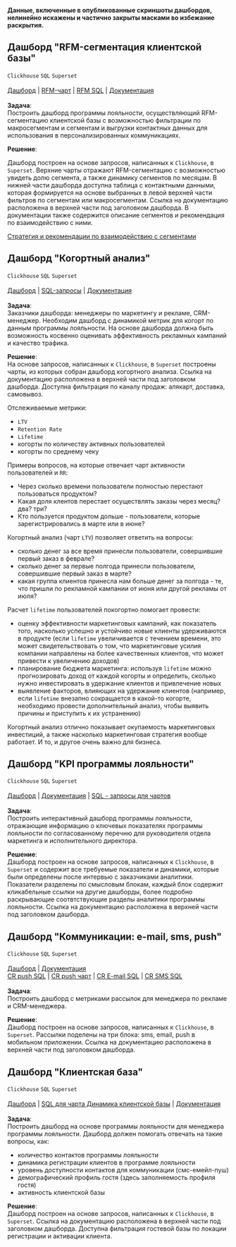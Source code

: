 **Данные, включенные в опубликованные скриншоты дашбордов, нелинейно искажены и частично закрыты масками во избежание раскрытия.**

## Дашборд "RFM-сегментация клиентской базы"
`Clickhouse` `SQL` `Superset` <br><br>
[Дашборд](https://drive.google.com/file/d/1uZDuMJm9s1timzMFu1VqfdxmSpkYwd0b/view?usp=drive_link) | 
[RFM-чарт](https://drive.google.com/file/d/19gN3bHp19ePkfJJ2K1sd7dergSzEQlQO/view?usp=drive_link) |
[RFM SQL](https://github.com/annapavlovads/DA_portfolio/blob/main/abc_xyz_rfm_ltv_cohorts/clients_rest/RFM_sql/RFM_request.sql) 
| [Документация](https://www.evernote.com/shard/s436/sh/ac5dc1a8-46d7-3db6-5685-9216ef8d05a3/9l16bOjuZoh32fXgk_saVZDTdL185IlqMa1Ew1ZGU0OwOi2nDWDimM-oRA) 
<br><br>
**Задача**: <br>
Построить дашборд программы лояльности, осуществляющий RFM-сегментацию клиентской базы с возможностью фильтрации по макросегментам и сегментам и выгрузки контактных данных  для использования в персонализированных коммуникациях. <br>

**Решение**: <br>

Дашборд построен на основе запросов, написанных к `Clickhouse`, в `Superset`. Верхние чарты отражают RFM-сегментацию с возможностью увидеть долю сегмента, а также динамику сегментов по месяцам. В нижней части дашборда доступна таблица с контактными данными, которая формируется на основе выбранных в левой верхней части фильтров по сегментам или макросегментам. Ссылка на документацию расположена в верхней части под заголовком дашборда. В документации также содержится описание сегментов и рекомендация по взаимодействию с ними. <br>

[Стратегия и рекомендации по взаимодействию с сегментами](https://github.com/annapavlovads/DA_portfolio/blob/main/abc_xyz_rfm_ltv_cohorts/clients_rest/RFM_sql/RFM_advice.md)

## Дашборд "Когортный анализ"
`Clickhouse` `SQL` `Superset` <br><br>
[Дашборд](https://drive.google.com/file/d/1dRhG_0Fvu3KK26tUaAO3wwXrvdwB_pNO/view?usp=drive_link) | 
[SQL-запросы](https://github.com/annapavlovads/DA_portfolio/tree/main/dashboards/pl_cohorts_db) | 
[Документация](https://www.evernote.com/shard/s436/sh/7559a7a2-08ce-8679-5599-0e9787210494/5Nlqn974dzuO2r7xj4lCSczYKKz-zXWv2UAFcERvKoQg6aFnfZoI4z3Pew) 
<br><br>
**Задача**: <br>
Заказчики дашборда: менеджеры по маркетингу и рекламе, CRM-менеджер. Необходим дашборд с динамикой метрик для когорт по данным программы лояльности. На основе дашборда должна быть возможность косвенно оценивать эффективность рекламных кампаний и качество трафика. <br>

**Решение**: <br>
На основе запросов, написанных к `Clickhouse`, в `Superset` построены чарты, из которых собран дашборд когортного анализа. Ссылка на документацию расположена в верхней части под заголовком дашборда. Доступна фильтрация по каналу продаж: алякарт, доставка, самовывоз. <br> 

Отслеживаемые метрики: 
- `LTV`
- `Retention Rate`
- `Lifetime`
- когорты по количеству активных пользователей
- когорты по среднему чеку

Примеры вопросов, на которые отвечает чарт активности пользователей и `RR`:  
- Через сколько времени пользователи полностью перестают пользоваться продуктом? 
- Какая доля клентов перестает осуществлять заказы через месяц? два? три?  
- Кто пользуется продуктом дольше - пользователи, которые зарегистрировались в марте или в июне?
  
Когортный анализ (чарт `LTV`) позволяет ответить на вопросы: 
- сколько денег за все время принесли пользователи, совершившие первый заказ в феврале? 
- сколько денег за первые полгода принесли пользователи, совершившие первый заказ в марте? 
- какая группа клиентов принесла нам больше денег за полгода - те, что пришли по рекламной кампании от июня или другой рекламы от июля?

Расчет `lifetime` пользователей покогортно помогает провести:
- оценку эффективности маркетинговых кампаний, как показатель того, насколько успешно и устойчиво новые клиенты удерживаются в продукте (если `lifetime` увеличивается с течением времени, это может свидетельствовать о том, что маркетинговые усилия компании направлены на более качественных клиентов, что может привести к увеличению доходов)
- планирование бюджета маркетинга: используя `lifetime` можно прогнозировать доход от каждой когорты и определить, сколько нужно инвестировать в удержание клиентов и привлечение новых
- выявление факторов, влияющих на удержание клиентов (например, если `lifetime` внезапно сокращается в какой-то когорте, необходимо провести дополнительный анализ, чтобы выявить причины и приступить к их устранению) 
  
Когортный анализ отлично показывает окупаемость маркетинговых инвестиций, а также насколько маркетинговая стратегия вообще работает. И то, и другое очень важно для бизнеса. <br>

## Дашборд "KPI программы лояльности" 
`Clickhouse` `SQL` `Superset` <br><br>
[Дашборд](https://drive.google.com/file/d/1ldNpFI-zwc05LQJFEG-eq95d81koYz-V/view?usp=drive_link) | 
[Документация](https://www.evernote.com/shard/s436/sh/7a628624-b7b4-fb56-429e-ecfde83cd20a/JYdMdclnw0dDoWqEKewaTpTZEqL87W8sUE-Yz45ecOnFUQJdpBZDFV2tig) | 
[SQL - запросы для чартов](https://github.com/annapavlovads/DA_portfolio/tree/main/dashboards/pl_kpi) <br><br> 
**Задача**: <br>
Построить интерактивный дашборд программы лояльности, отражающие информацию о ключевых показателях программы лояльности по согласованному перечню для руководителя отдела маркетинга и исполнительного директора. <br>

**Решение**: <br>
Дашборд построен на основе запросов, написанных к `Clickhouse`, в `Superset` и содержит все требуемые показатели и динамики, которые были определены после интервью с заказчиками аналитики. Показатели разделены по смысловым блокам, каждый блок содержит кликабельные ссылки на другие дашборды, более подробно раскрывающие соотвтствующие разделы аналитики программы лояльности. Ссылка на документацию расположена в верхней части под заголовком дашборда. <br>

## Дашборд "Коммуникации: e-mail, sms, push"
`Clickhouse` `SQL` `Superset` <br><br>
[Дашборд]() | 
[Документация](https://www.evernote.com/shard/s436/client/snv?isnewsnv=true&noteGuid=c6eb72cb-f74d-b001-f8eb-fa71210b11f3&noteKey=asXpGePGu8hbvxfKUh_L0ZW8a9IQ_VRGG5wRKx18oaG_JKHSX7NMlAYoSw&sn=https%3A%2F%2Fwww.evernote.com%2Fshard%2Fs436%2Fsh%2Fc6eb72cb-f74d-b001-f8eb-fa71210b11f3%2FasXpGePGu8hbvxfKUh_L0ZW8a9IQ_VRGG5wRKx18oaG_JKHSX7NMlAYoSw&title=%25D0%2594%25D0%25B0%25D1%2588%25D0%25B1%25D0%25BE%25D1%2580%25D0%25B4%2B%2522%25D0%259A%25D0%25BE%25D0%25BC%25D0%25BC%25D1%2583%25D0%25BD%25D0%25B8%25D0%25BA%25D0%25B0%25D1%2586%25D0%25B8%25D0%25B8%253A%2B%25D0%25B2%25D1%2581%25D0%25B5%2B%25D0%25BA%25D0%25BE%25D0%25BC%25D0%25BC%25D1%2583%25D0%25BD%25D0%25B8%25D0%25BA%25D0%25B0%25D1%2586%25D0%25B8%25D0%25B8%2B%2528sms%252C%2Be-mail%252C%2Bpush%2529) <br>
[CR push SQL](https://github.com/annapavlovads/DA_portfolio/blob/main/dashboards/pl_cr_metrics/CR_push_campaign.sql) | 
[CR push чарт](https://drive.google.com/file/d/1ehGgpiUg9jU_vZbNNQ3TQO8HdB0P5sb7/view?usp=drive_link) | 
[CR E-mail SQL](https://github.com/annapavlovads/DA_portfolio/blob/main/dashboards/pl_cr_metrics/email_metrics.sql) |
[CR SMS SQL](https://github.com/annapavlovads/DA_portfolio/blob/main/dashboards/pl_cr_metrics/sms_metrics.sql) <br><br>
**Задача**: <br>
Построить дашборд с метриками рассылок для менеджера по рекламе и CRM-менеджера. <br>

**Решение**: <br>
Дашборд построен на основе запросов, написанных к `Clickhouse`, в `Superset`. Рассылки поделены на три блока: sms, email, push в мобильном приложении. Ссылка на документацию расположена в верхней части под заголовком дашборда. <br>

## Дашборд "Клиентская база"
`Clickhouse` `SQL` `Superset` <br><br>
[Дашборд](https://drive.google.com/file/d/1pzoC0X92h4Cip3Y_auiIgQzUqmOhS1_7/view?usp=drive_link) | 
[SQL для чарта Динамика клиентской базы](https://github.com/annapavlovads/DA_portfolio/blob/main/dashboards/pl_kpi/%D0%94%D0%B8%D0%BD%D0%B0%D0%BC%D0%B8%D0%BA%D0%B0%20%D0%B3%D0%BE%D1%81%D1%82%D0%B5%D0%B2%D0%BE%D0%B9%20%D0%B1%D0%B0%D0%B7%D1%8B.sql)
| [Документация](https://www.evernote.com/shard/s436/sh/e2d56742-4afb-7d9a-78d5-e89be285ea62/NbFerp0DkhK0suZ5FDERVv39Teomq76rMMFTihpvJm03Rb_Ul2I7Lo18EQ) 
<br><br>
**Задача**: <br>
Построить дашборд на основе программы лояльности для менеджера программы лояльности. Дашборд должен помогать отвечать на такие вопросы, как: 
- количество контактов программы лояльности
- динамика регистрации клиентов в программе лояльности
- уровень доступности контактов для коммуникации (смс-емейл-пуш)
- демографический профиль гостя (здесь заполняемость профиля гостя)
- активность клиентской базы

**Решение**: <br>
Дашборд построен на основе запросов, написанных к `Clickhouse`, в `Superset`. Ссылка на документацию расположена в верхней части под заголовком дашборда. Доступна фильтрация гостевой базы по локации регистрации и активации клиента. <br>

